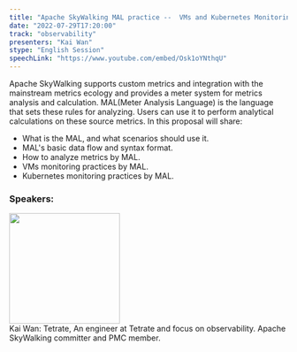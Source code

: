 ```yaml
---
title: "Apache SkyWalking MAL practice --  VMs and Kubernetes Monitoring"
date: "2022-07-29T17:20:00"
track: "observability"
presenters: "Kai Wan"
stype: "English Session"
speechLink: "https://www.youtube.com/embed/Osk1oYNthqU"
---
```

Apache SkyWalking supports custom metrics and integration with the mainstream metrics ecology and provides a meter system for metrics analysis and calculation. MAL(Meter Analysis Language) is the language that sets these rules for analyzing. Users can use it to perform analytical calculations on these source metrics. In this proposal will share:
- What is the MAL, and what scenarios should use it.
- MAL's basic data flow and syntax format.
- How to analyze metrics by MAL.
- VMs monitoring practices by MAL.
- Kubernetes monitoring practices by MAL.
 ### Speakers: 
 <img src="images/speaker/1134.png" width="200" /><br>Kai Wan: Tetrate, An engineer at Tetrate and focus on observability.
Apache SkyWalking committer and PMC member.

 
